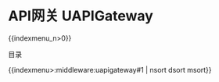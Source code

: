 # API网关 UAPIGateway
{{indexmenu_n>0}}

目录

{{indexmenu>:middleware:uapigateway#1 | nsort dsort msort}}